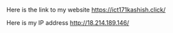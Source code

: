 Here is the link  to my website 
https://ict171kashish.click/<br>

Here is my IP address
http://18.214.189.146/
